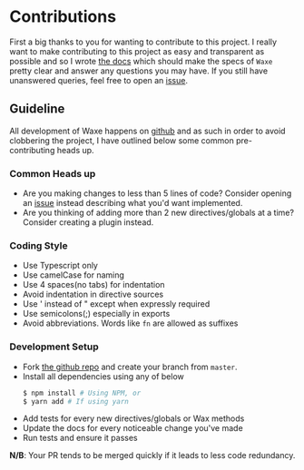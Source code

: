 # Contributions

First a big thanks to you for wanting to contribute to this project. I really want to make contributing to this project as easy and transparent as possible and so I wrote [the docs][1] which should make the specs of `Waxe` pretty clear and answer any questions you may have. If you still have unanswered queries, feel free to open an [issue][3].

## Guideline

All development of Waxe happens on [github][2] and as such in order to avoid clobbering the project, I have outlined below some common pre-contributing heads up.

### Common Heads up
- Are you making changes to less than 5 lines of code? Consider opening an [issue][3] instead describing what you'd want implemented.
- Are you thinking of adding more than 2 new directives/globals at a time? Consider creating a plugin instead.

### Coding Style
- Use Typescript only
- Use camelCase for naming
- Use 4 spaces(no tabs) for indentation
- Avoid indentation in directive sources
- Use ' instead of " except when expressly required
- Use semicolons(;) especially in exports
- Avoid abbreviations. Words like `fn` are allowed as suffixes

### Development Setup

- Fork [the github repo][2] and create your branch from `master`.
- Install all dependencies using any of below
    ``` bash
    $ npm install # Using NPM, or
    $ yarn add # If using yarn
    ```
- Add tests for every new directives/globals or Wax methods
- Update the docs for every noticeable change you've made
- Run tests and ensure it passes

**N/B**: Your PR tends to be merged quickly if it leads to less code redundancy.

[1]: https://waxe.now.sh
[2]: https://github.com/elcharitas/waxe
[3]: https://github.com/elcharitas/waxe/issues